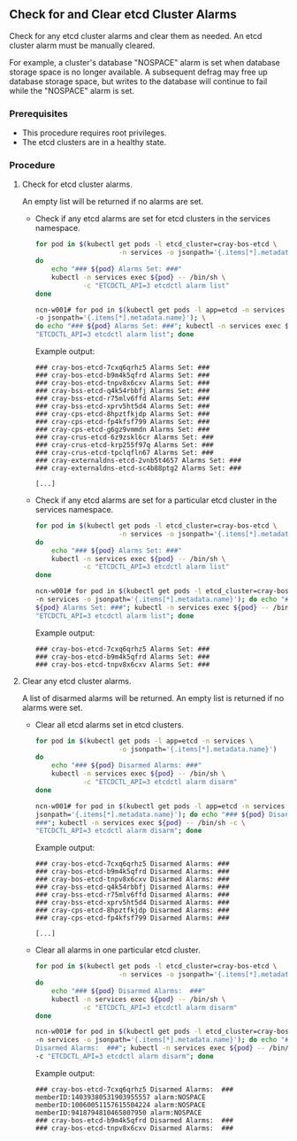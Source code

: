 ## Check for and Clear etcd Cluster Alarms

Check for any etcd cluster alarms and clear them as needed. An etcd cluster alarm must be manually cleared.

For example, a cluster's database "NOSPACE" alarm is set when database storage space is no longer available. A subsequent defrag may free up database storage space, but writes to the database will continue to fail while the "NOSPACE" alarm is set.


### Prerequisites

-   This procedure requires root privileges.
-   The etcd clusters are in a healthy state.


### Procedure

1.  Check for etcd cluster alarms.

    An empty list will be returned if no alarms are set.

    -   Check if any etcd alarms are set for etcd clusters in the services namespace.

        ```bash
        for pod in $(kubectl get pods -l etcd_cluster=cray-bos-etcd \
                             -n services -o jsonpath='{.items[*].metadata.name}')
        do
            echo "### ${pod} Alarms Set: ###"
            kubectl -n services exec ${pod} -- /bin/sh \
                    -c "ETCDCTL_API=3 etcdctl alarm list"
        done
        ```

        ```bash
        ncn-w001# for pod in $(kubectl get pods -l app=etcd -n services \
        -o jsonpath='{.items[*].metadata.name}'); \
        do echo "### ${pod} Alarms Set: ###"; kubectl -n services exec ${pod} -- /bin/sh -c \
        "ETCDCTL_API=3 etcdctl alarm list"; done
        ```

        Example output:

        ```
        ### cray-bos-etcd-7cxq6qrhz5 Alarms Set: ###
        ### cray-bos-etcd-b9m4k5qfrd Alarms Set: ###
        ### cray-bos-etcd-tnpv8x6cxv Alarms Set: ###
        ### cray-bss-etcd-q4k54rbbfj Alarms Set: ###
        ### cray-bss-etcd-r75mlv6ffd Alarms Set: ###
        ### cray-bss-etcd-xprv5ht5d4 Alarms Set: ###
        ### cray-cps-etcd-8hpztfkjdp Alarms Set: ###
        ### cray-cps-etcd-fp4kfsf799 Alarms Set: ###
        ### cray-cps-etcd-g6gz9vmmdn Alarms Set: ###
        ### cray-crus-etcd-6z9zskl6cr Alarms Set: ###
        ### cray-crus-etcd-krp255f97q Alarms Set: ###
        ### cray-crus-etcd-tpclqfln67 Alarms Set: ###
        ### cray-externaldns-etcd-2vnb5t4657 Alarms Set: ###
        ### cray-externaldns-etcd-sc4b88ptg2 Alarms Set: ###

        [...]
        ```

    -   Check if any etcd alarms are set for a particular etcd cluster in the services namespace.

        ```bash
        for pod in $(kubectl get pods -l etcd_cluster=cray-bos-etcd \
                             -n services -o jsonpath='{.items[*].metadata.name}')
        do
            echo "### ${pod} Alarms Set: ###"
            kubectl -n services exec ${pod} -- /bin/sh \
                    -c "ETCDCTL_API=3 etcdctl alarm list"
        done
        ```

        ```bash
        ncn-w001# for pod in $(kubectl get pods -l etcd_cluster=cray-bos-etcd \
        -n services -o jsonpath='{.items[*].metadata.name}'); do echo "### \
        ${pod} Alarms Set: ###"; kubectl -n services exec ${pod} -- /bin/sh -c \
        "ETCDCTL_API=3 etcdctl alarm list"; done
        ```

        Example output:

        ```
        ### cray-bos-etcd-7cxq6qrhz5 Alarms Set: ###
        ### cray-bos-etcd-b9m4k5qfrd Alarms Set: ###
        ### cray-bos-etcd-tnpv8x6cxv Alarms Set: ###
        ```

2.  Clear any etcd cluster alarms.

    A list of disarmed alarms will be returned. An empty list is returned if no alarms were set.

    -   Clear all etcd alarms set in etcd clusters.

        ```bash
        for pod in $(kubectl get pods -l app=etcd -n services \
                             -o jsonpath='{.items[*].metadata.name}')
        do
            echo "### ${pod} Disarmed Alarms: ###"
            kubectl -n services exec ${pod} -- /bin/sh \
                    -c "ETCDCTL_API=3 etcdctl alarm disarm"
        done
        ```

        ```bash
        ncn-w001# for pod in $(kubectl get pods -l app=etcd -n services -o \
        jsonpath='{.items[*].metadata.name}'); do echo "### ${pod} Disarmed Alarms: \
        ###"; kubectl -n services exec ${pod} -- /bin/sh -c \
        "ETCDCTL_API=3 etcdctl alarm disarm"; done
        ```

        Example output:

        ```
        ### cray-bos-etcd-7cxq6qrhz5 Disarmed Alarms: ###
        ### cray-bos-etcd-b9m4k5qfrd Disarmed Alarms: ###
        ### cray-bos-etcd-tnpv8x6cxv Disarmed Alarms: ###
        ### cray-bss-etcd-q4k54rbbfj Disarmed Alarms: ###
        ### cray-bss-etcd-r75mlv6ffd Disarmed Alarms: ###
        ### cray-bss-etcd-xprv5ht5d4 Disarmed Alarms: ###
        ### cray-cps-etcd-8hpztfkjdp Disarmed Alarms: ###
        ### cray-cps-etcd-fp4kfsf799 Disarmed Alarms: ###
        
        [...]
        ```

    -   Clear all alarms in one particular etcd cluster.

        ```bash
        for pod in $(kubectl get pods -l etcd_cluster=cray-bos-etcd \
                             -n services -o jsonpath='{.items[*].metadata.name}')
        do
            echo "### ${pod} Disarmed Alarms:  ###"
            kubectl -n services exec ${pod} -- /bin/sh \
                    -c "ETCDCTL_API=3 etcdctl alarm disarm"
        done
        ```

        ```bash
        ncn-w001# for pod in $(kubectl get pods -l etcd_cluster=cray-bos-etcd \
        -n services -o jsonpath='{.items[*].metadata.name}'); do echo "### ${pod} \
        Disarmed Alarms:  ###"; kubectl -n services exec ${pod} -- /bin/sh \
        -c "ETCDCTL_API=3 etcdctl alarm disarm"; done
        ```

        Example output:

        ```
        ### cray-bos-etcd-7cxq6qrhz5 Disarmed Alarms:  ###
        memberID:14039380531903955557 alarm:NOSPACE
        memberID:10060051157615504224 alarm:NOSPACE
        memberID:9418794810465807950 alarm:NOSPACE
        ### cray-bos-etcd-b9m4k5qfrd Disarmed Alarms:  ###
        ### cray-bos-etcd-tnpv8x6cxv Disarmed Alarms:  ###
        ```



